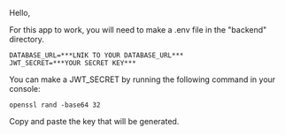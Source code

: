 Hello,

For this app to work, you will need to make a .env file in the "backend" directory.
```
DATABASE_URL=***LNIK TO YOUR DATABASE_URL***
JWT_SECRET=***YOUR SECRET KEY***
```
You can make a JWT_SECRET by running the following command in your console:

```
openssl rand -base64 32
```

Copy and paste the key that will be generated.
